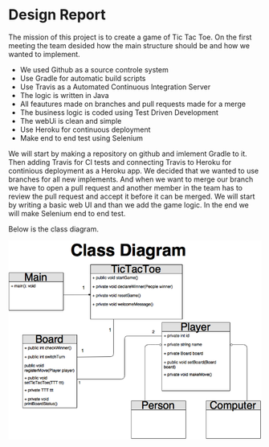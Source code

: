 
# Design Report

The mission of this project is to create a game of Tic Tac Toe. On the first meeting the team desided how the main structure should be and how we wanted to implement.

+ We used Github as a source controle system
+ Use Gradle for automatic build scripts
+ Use Travis as a Automated Continuous Integration Server
+ The logic is written in Java
+ All feautures made on branches and pull requests made for a merge
+ The business logic is coded using Test Driven Development
+ The webUi is clean and simple
+ Use Heroku for continuous deployment
+ Make end to end test using Selenium

We will start by making a repository on github and imlement Gradle to it. Then adding Travis for CI tests and connecting Travis to Heroku for continious deployment as a Heroku app. We decided that we wanted to use branches for all new implements. And when we want to merge our branch we have to open a pull request and another member in the team has to review the pull request and accept it before it can be merged. We will start by writing a basic web UI and than we add the game logic. In the end we will make Selenium end to end test.

Below is the class diagram.

![Class Diagram](https://github.com/HugbBestiHopurinn/TicTacToe/blob/master/docs/TicTacToeClassDiagram.png)
